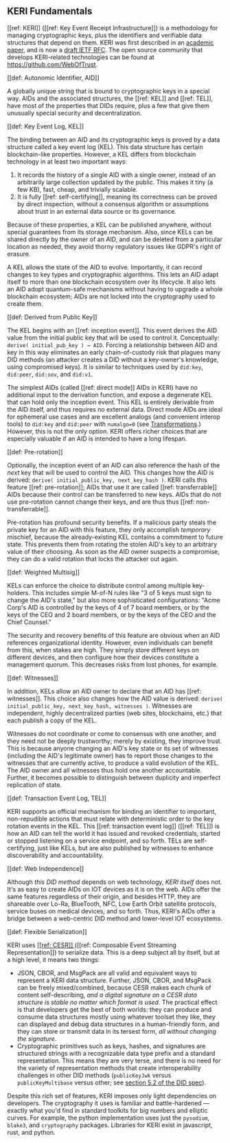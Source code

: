 ## KERI Fundamentals

[[ref: KERI]] ([[ref: Key Event Receipt Infrastructure]]) is a methodology for managing cryptographic keys, plus the identifiers and verifiable data structures that depend on them. KERI was first described in an [academic paper](https://arxiv.org/abs/1907.02143), and is now a [draft IETF RFC](https://weboftrust.github.io/ietf-keri/draft-ssmith-keri.html). The open source community that develops KERI-related technologies can be found at https://github.com/WebOfTrust.

[[def: Autonomic Identifier, AID]]

A globally unique string that is bound to cryptographic keys in a special way. AIDs and the associated structures, the [[ref: KEL]] and [[ref: TEL]], have most of the properties that DIDs require, plus a few that give them unusually special security and decentralization.

[[def: Key Event Log, KEL]]

The binding between an AID and its cryptographic keys is proved by a data structure called a key event log (KEL). This data structure has certain blockchain-like properties. However, a KEL differs from blockchain technology in at least two important ways:

1.  It records the history of a single AID with a single owner, instead of an arbitrarily large collection updated by the public. This makes it tiny (a few KB), fast, cheap, and trivially scalable.
2.  It is fully [[ref: self-certifying]], meaning its correctness can be proved by direct inspection, without a consensus algorithm or assumptions about trust in an external data source or its governance.

Because of these properties, a KEL can be published anywhere, without special guarantees from its storage mechanism. Also, since KELs can be shared directly by the owner of an AID, and can be deleted from a particular location as needed, they avoid thorny regulatory issues like GDPR's right of erasure.

A KEL allows the state of the AID to evolve. Importantly, it can record changes to key types and cryptographic algorithms. This lets an AID adapt itself to more than one blockchain ecosystem over its lifecycle. It also lets an AID adopt quantum-safe mechanisms without having to upgrade a whole blockchain ecosystem; AIDs are not locked into the cryptography used to create them.

[[def: Derived from Public Key]]

The KEL begins with an [[ref: inception event]]. This event derives the AID value from the initial public key that will be used to control it. Conceptually: `derive( initial_pub_key ) → AID`. Forcing a relationship between AID and key in this way eliminates an early chain-of-custody risk that plagues many DID methods (an attacker creates a DID without a key-owner's knowledge, using compromised keys). It is similar to techniques used by `did:key`, `did:peer`, `did:sov`, and `did:v1`.

The simplest AIDs (called [[ref: direct mode]] AIDs in KERI) have no additional input to the derivation function, and expose a degenerate KEL that can hold only the inception event. This KEL is entirely derivable from the AID itself, and thus requires no external data. Direct mode AIDs are ideal for ephemeral use cases and are excellent analogs (and convenient interop tools) to `did:key` and `did:peer` with `numalgo=0` (see [Transformations](#transformations).) However, this is not the only option. KERI offers richer choices that are especially valuable if an AID is intended to have a long lifespan.

[[def: Pre-rotation]]

Optionally, the inception event of an AID can also reference the hash of the _next_ key that will be used to control the AID. This changes how the AID is derived: `derive( initial_public_key, next_key_hash )`. KERI calls this feature [[ref: pre-rotation]]; AIDs that use it are called [[ref: transferrable]] AIDs because their control can be transferred to new keys. AIDs that do not use pre-rotation cannot change their keys, and are thus thus [[ref: non-transferrable]].

Pre-rotation has profound security benefits. If a malicious party steals the private key for an AID with this feature, they only accomplish _temporary_ mischief, because the already-existing KEL contains a commitment to future state. This prevents them from rotating the stolen AID's key to an arbitrary value of their choosing. As soon as the AID owner suspects a compromise, they can do a valid rotation that locks the attacker out again.

[[def: Weighted Multisig]]

KELs can enforce the choice to distribute control among multiple key-holders. This includes simple M-of-N rules like "3 of 5 keys must sign to change the AID's state," but also more sophisticated configurations: "Acme Corp's AID is controlled by the keys of 4 of 7 board members, or by the keys of the CEO and 2 board members, or by the keys of the CEO and the Chief Counsel."

The security and recovery benefits of this feature are obvious when an AID references organizational identity. However, even individuals can benefit from this, when stakes are high. They simply store different keys on different devices, and then configure how their devices constitute a management quorum. This decreases risks from lost phones, for example.

[[def: Witnesses]]

In addition, KELs allow an AID owner to declare that an AID has [[ref: witnesses]]. This choice also changes how the AID value is derived: `derive( initial_public_key, next_key_hash, witnesses )`. Witnesses are independent, highly decentralized parties (web sites, blockchains, etc.) that each publish a copy of the KEL.

Witnesses do not coordinate or come to consensus with one another, and they need not be deeply trustworthy; merely by existing, they improve trust. This is because anyone changing an AID's key state or its set of witnesses (including the AID's legitimate owner) has to report those changes to the witnesses that are currently active, to produce a valid evolution of the KEL. The AID owner and all witnesses thus hold one another accountable. Further, it becomes possible to distinguish between duplicity and imperfect replication of state.

[[def: Transaction Event Log, TEL]]

KERI supports an official mechanism for binding an identifier to important, non-repudible actions that must relate with deterministic order to the key rotation events in the KEL. This [[ref: transaction event log]] ([[ref: TEL]]) is how an AID can tell the world it has issued and revoked credentials, started or stopped listening on a service endpoint, and so forth. TELs are <a>self-certifying</a>, just like KELs, but are also published by witnesses to enhance discoverability and accountability.

[[def: Web Independence]]

Although _this DID method_ depends on web technology, _KERI itself_ does not. It's as easy to create AIDs on IOT devices as it is on the web. AIDs offer the same features regardless of their origin, and besides HTTP, they are shareable over Lo-Ra, BlueTooth, NFC, Low Earth Orbit satellite protocols, service buses on medical devices, and so forth. Thus, KERI's AIDs offer a bridge between a web-centric DID method and lower-level IOT ecosystems.

[[def: Flexible Serialization]]

KERI uses [[[ref: CESR]] ](https://weboftrust.github.io/ietf-cesr/draft-ssmith-cesr.html)([[ref: Composable Event Streaming Representation]]) to serialize data. This is a deep subject all by itself, but at a high level, it means two things:

*   JSON, CBOR, and MsgPack are all valid and equivalent ways to represent a KERI data structure. Further, JSON, CBOR, and MsgPack can be freely mixed/combined, because CESR makes each chunk of content self-describing, _and a digital signature on a CESR data structure is stable no matter which format is used_. The practical effect is that developers get the best of both worlds: they can produce and consume data structures mostly using whatever toolset they like, they can displayed and debug data structures in a human-friendly form, and they can store or transmit data in its tersest form, _all without changing the signature_.
*   Cryptographic primitives such as keys, hashes, and signatures are structured strings with a recognizable data type prefix and a standard representation. This means they are very terse, and there is no need for the variety of representation methods that create interoperability challenges in other DID methods (`publicKeyJwk` versus `publicKeyMultibase` versus other; see [section 5.2 of the DID spec](https://www.w3.org/TR/did-core/#verification-material)).

Despite this rich set of features, KERI imposes only light dependencies on developers. The cryptography it uses is familiar and battle-hardened — exactly what you'd find in standard toolkits for big numbers and elliptic curves. For example, the python implementation uses just the `pysodium`, `blake3`, and `cryptography` packages. Libraries for KERI exist in javascript, rust, and python.